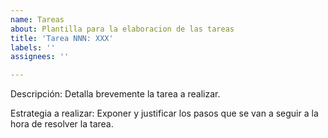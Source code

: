 ```yaml
---
name: Tareas
about: Plantilla para la elaboracion de las tareas
title: 'Tarea NNN: XXX'
labels: ''
assignees: ''

---
```


Descripción:
Detalla brevemente la tarea a realizar.

Estrategia a realizar:
Exponer y justificar los pasos que se van a seguir a la hora de resolver la tarea.
